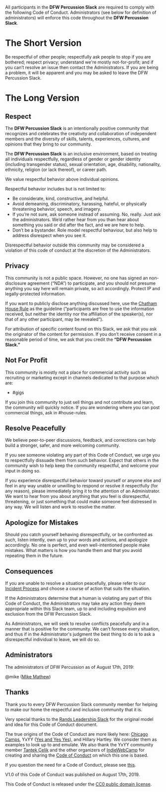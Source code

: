 All participants in the **DFW Percussion Slack** are required to comply with the following Code of Conduct. Administrators (see below for definition of administrators) will enforce this code throughout the **DFW Percussion Slack**.

# The Short Version

Be respectful of other people; respectfully ask people to stop if you are bothered; respect privacy; understand we're mostly not-for-profit; and if you can’t resolve an issue then contact the Administrators. If you are being a problem, it will be apparent and you may be asked to leave the DFW Percussion Slack.

# The Long Version

## Respect

The **DFW Percussion Slack** is an intentionally positive community that recognizes and celebrates the creativity and collaboration of independent members and the diversity of skills, talents, experiences, cultures, and opinions that they bring to our community.

The **DFW Percussion Slack** is an inclusive environment, based on treating all individuals respectfully, regardless of gender or gender identity (including transgender status), sexual orientation, age, disability, nationality, ethnicity, religion (or lack thereof), or career path.

We value respectful behavior above individual opinions.

Respectful behavior includes but is not limited to:

* Be considerate, kind, constructive, and helpful.
* Avoid demeaning, discriminatory, harassing, hateful, or physically threatening behavior, speech, and imagery.
* If you’re not sure, ask someone instead of assuming. No, really. Just ask the administrators. We’d rather hear from you than hear about something you said or did after the fact, and we are here to help.
* Don’t be a bystander. Role model respectful behaviour, but also help to address disrespect when you see it.

Disrespectful behavior outside this community may be considered a violation of this code of conduct at the discretion of the Administrators.

## Privacy

This community is not a public space. However, no one has signed an non-disclosure agreement (“NDA”) to participate, and you should not presume anything you say here will remain private, so act accordingly. Protect IP and legally-protected information.

If you want to publicly disclose anything discussed here, use the [Chatham House Rule](https://www.chathamhouse.org/about/chatham-house-rule) as the guideline (“participants are free to use the information received, but neither the identity nor the affiliation of the speaker(s), nor that of any other participant, may be revealed”).

For attribution of specific content found on this Slack, we ask that you ask the originator of the content for permission. If you don’t receive consent in a reasonable period of time, we ask that you credit the **“DFW Percussion Slack.”**

## Not For Profit

This community is mostly not a place for commercial activity such as recruiting or marketing except in channels dedicated to that purpose which are:

* #gigs

If you join this community to just sell things and not contribute and learn, the community will quickly notice. If you are wondering where you can post commercial things, ask in #house-rules.

## Resolve Peacefully

We believe peer-to-peer discussions, feedback, and corrections can help build a stronger, safer, and more welcoming community.

If you see someone violating any part of this Code of Conduct, we urge you to respectfully dissuade them from such behavior. Expect that others in the community wish to help keep the community respectful, and welcome your input in doing so.

If you experience disrespectful behavior toward yourself or anyone else and feel in any way unable or unwilling to respond or resolve it respectfully (for any reason), please immediately bring it to the attention of an Administrator. We want to hear from you about anything that you feel is disrespectful, threatening, or just something that could make someone feel distressed in any way. We will listen and work to resolve the matter.

## Apologize for Mistakes

Should you catch yourself behaving disrespectfully, or be confronted as such, listen intently, own up to your words and actions, and apologize accordingly. No one is perfect, and even well-intentioned people make mistakes. What matters is how you handle them and that you avoid repeating them in the future.

## Consequences

If you are unable to resolve a situation peacefully, please refer to our [Incident Process](https://github.com/dfw-percussion/documents-and-resources/blob/master/incident-process.md) and choose a course of action that suits the situation.

If the Administrators determine that a human is violating any part of this Code of Conduct, the Administrators may take any action they deem appropriate within this Slack team, up to and including expulsion and exclusion from the DFW Percussion Slack.

As Administrators, we will seek to resolve conflicts peacefully and in a manner that is positive for the community. We can’t foresee every situation, and thus if in the Administrator's judgment the best thing to do is to ask a disrespectful individual to leave, we will do so.

## Administrators

The administrators of DFW Percussion as of August 17th, 2019:

@mike ([Mike Mathew](mailto:mike@presto-assistant.com))

## Thanks

Thank you to every DFW Percussion Slack community member for helping to make our home the respectful and inclusive community that it is.

Very special thanks to the [Rands Leadership Slack](https://github.com/randsleadershipslack/documents-and-resources/blob/master/code-of-conduct.md) for the original model and idea for this Code of Conduct document.

The true origins of the Code of Conduct are more likely here: [Chicago Camps](http://chicagocamps.org/code-of-conduct/), YxYY ([Yes and Yes Yes](http://www.yesandyesyes.com/)), and Hillary Hartley. We consider them as examples to look up to and emulate. We also thank the YxYY community member [Tantek Çelik](http://tantek.com/) and the other organizers of [IndieWebCamp](http://indiewebcamp.com/) for creating and sharing the [Code of Conduct](http://indiewebcamp.com/code-of-conduct) on which this one is based.

If you question the need for a Code of Conduct, please see [this](http://indiewebcamp.com/code-of-conduct-why).

V1.0 of this Code of Conduct was published on August 17th, 2019.

This Code of Conduct is released under the [CC0 public domain license](https://creativecommons.org/publicdomain/zero/1.0/).

